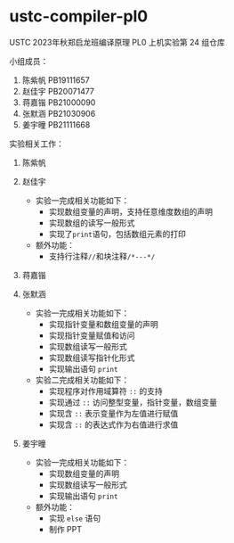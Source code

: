 # ustc-compiler-pl0

USTC 2023年秋郑启龙班编译原理 PL0 上机实验第 24 组仓库

小组成员：

1. 陈紫帆 PB19111657
2. 赵佳宇 PB20071477
3. 蒋嘉锴 PB21000090
4. 张默涵 PB21030906
5. 姜宇曈 PB21111668

实验相关工作：

1. 陈紫帆

2. 赵佳宇
    * 实验一完成相关功能如下：
        * 实现数组变量的声明，支持任意维度数组的声明
        * 实现数组的读写一般形式
        * 实现了`print`语句，包括数组元素的打印
    * 额外功能：
      * 支持行注释`//`和块注释`/*---*/`

3. 蒋嘉锴

4. 张默涵
    * 实验一完成相关功能如下：
      * 实现指针变量和数组变量的声明
      * 实现指针变量赋值和访问
      * 实现数组读写一般形式
      * 实现数组读写指针化形式
      * 实现输出语句 `print`
    * 实验二完成相关功能如下：
      * 实现程序对作用域算符 `::` 的支持
      * 实现通过 `::` 访问整型变量，指针变量，数组变量
      * 实现含 `::` 表示变量作为左值进行赋值
      * 实现含 `::` 的表达式作为右值进行求值

5. 姜宇曈
   * 实验一完成相关功能如下：
      * 实现数组变量的声明
      * 实现数组读写一般形式
      * 实现输出语句 `print`
    * 额外功能：
      * 实现 `else` 语句
      * 制作 PPT
